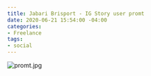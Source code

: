 ```yaml
---
title: Jabari Brisport - IG Story user promt
date: 2020-06-21 15:54:00 -04:00
categories:
- Freelance
tags:
- social
---
```


![promt.jpg](/uploads/promt.jpg)